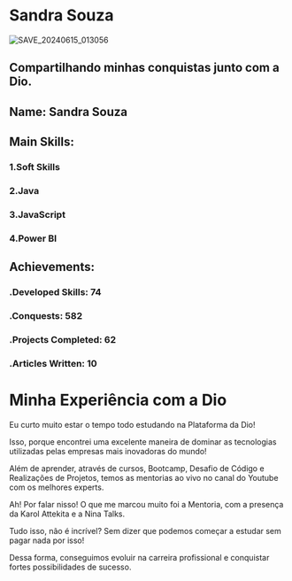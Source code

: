 # Sandra Souza
![SAVE_20240615_013056](https://github.com/Sandra23U/Desafio-01---DIO-Campus-Expert-Turma-08-/assets/66983974/80ee58c7-197f-46c1-9029-8913ee6cfea8)


## Compartilhando minhas conquistas junto com a Dio.

## Name: Sandra Souza

## Main Skills:

### 1.Soft Skills
### 2.Java
### 3.JavaScript
### 4.Power BI


## Achievements:

### .Developed Skills: 74
### .Conquests: 582
### .Projects Completed: 62
### .Articles Written: 10

<!DOCTYPE html>
<html lang="pt-br">
<head>
    <meta charset="UTF-8">
    <meta name="viewport" content="width=device-width, initial-scale=1.0">
    
</head>
<body>
    <div class="container">
        <h1>Minha Experiência com a Dio</h1>
        <p>Eu curto muito estar o tempo todo estudando na Plataforma da Dio!</p>
        <p>Isso, porque encontrei uma <span class="highlight">excelente maneira</span> de dominar as tecnologias utilizadas pelas empresas mais inovadoras do mundo!</p>
        <p>Além de aprender, através de cursos, Bootcamp, Desafio de Código e Realizações de Projetos, temos as mentorias ao vivo no canal do Youtube com os melhores experts.</p>
        <p>Ah! Por falar nisso! O que me marcou muito foi a Mentoria, com a presença da Karol Attekita e a Nina Talks.</p>
        <p>Tudo isso, não é incrível? Sem dizer que podemos começar a estudar sem pagar nada por isso!</p>
        <p>Dessa forma, conseguimos evoluir na carreira profissional e conquistar fortes possibilidades de sucesso.</p>
    </div>
</body>
</html>

